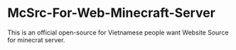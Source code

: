 # McSrc-For-Web-Minecraft-Server
This is an official open-source for Vietnamese people want Website Source for minecrat server.
